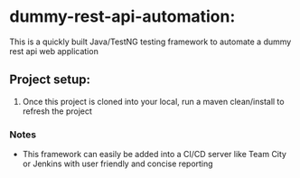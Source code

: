 # dummy-rest-api-automation:
This is a quickly built Java/TestNG testing framework to automate a dummy rest api web application

## Project setup:
1. Once this project is cloned into your local, run a maven clean/install to refresh the project

### Notes

- This framework can easily be added into a CI/CD server like Team City or Jenkins with
  user friendly and concise reporting